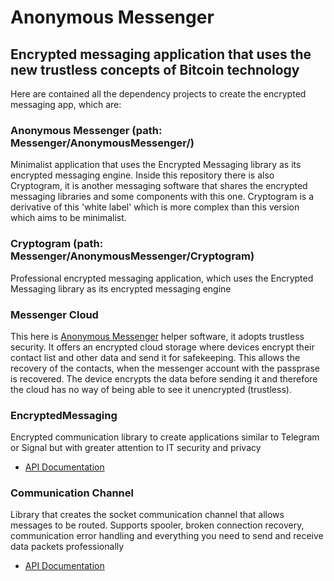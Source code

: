 # Anonymous Messenger
## Encrypted messaging application that uses the new trustless concepts of Bitcoin technology

Here are contained all the dependency projects to create the encrypted messaging app, which are:

### Anonymous Messenger (path: Messenger/AnonymousMessenger/)
Minimalist application that uses the Encrypted Messaging library as its encrypted messaging engine.
Inside this repository there is also Cryptogram, it is another messaging software that shares the encrypted messaging libraries and some components with this one. Cryptogram is a derivative of this 'white label' which is more complex than this version which aims to be minimalist.

### Cryptogram (path: Messenger/AnonymousMessenger/Cryptogram)
Professional encrypted messaging application, which uses the Encrypted Messaging library as its encrypted messaging engine

### Messenger Cloud
This here is [Anonymous Messenger](https://github.com/Andrea-Bruno/AnonymousMessenger) helper software, it adopts trustless security. It offers an encrypted cloud storage where devices encrypt their contact list and other data and send it for safekeeping. This allows the recovery of the contacts, when the messenger account with the passprase is recovered. The device encrypts the data before sending it and therefore the cloud has no way of being able to see it unencrypted (trustless).

### EncryptedMessaging
Encrypted communication library to create applications similar to Telegram or Signal but with greater attention to IT security and privacy
* [API Documentation](https://www.fuget.org/packages/EncryptedMessaging)

### Communication Channel
Library that creates the socket communication channel that allows messages to be routed. Supports spooler, broken connection recovery, communication error handling and everything you need to send and receive data packets professionally
* [API Documentation](https://www.fuget.org/packages/CommunicationChannel/)

